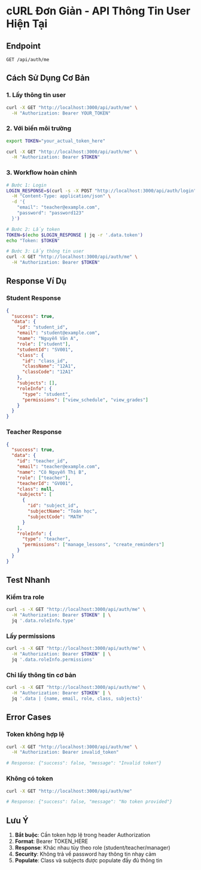 # cURL Đơn Giản - API Thông Tin User Hiện Tại

## Endpoint
```
GET /api/auth/me
```

## Cách Sử Dụng Cơ Bản

### 1. Lấy thông tin user
```bash
curl -X GET "http://localhost:3000/api/auth/me" \
  -H "Authorization: Bearer YOUR_TOKEN"
```

### 2. Với biến môi trường
```bash
export TOKEN="your_actual_token_here"

curl -X GET "http://localhost:3000/api/auth/me" \
  -H "Authorization: Bearer $TOKEN"
```

### 3. Workflow hoàn chỉnh
```bash
# Bước 1: Login
LOGIN_RESPONSE=$(curl -s -X POST "http://localhost:3000/api/auth/login" \
  -H "Content-Type: application/json" \
  -d '{
    "email": "teacher@example.com",
    "password": "password123"
  }')

# Bước 2: Lấy token
TOKEN=$(echo $LOGIN_RESPONSE | jq -r '.data.token')
echo "Token: $TOKEN"

# Bước 3: Lấy thông tin user
curl -X GET "http://localhost:3000/api/auth/me" \
  -H "Authorization: Bearer $TOKEN"
```

## Response Ví Dụ

### Student Response
```json
{
  "success": true,
  "data": {
    "id": "student_id",
    "email": "student@example.com",
    "name": "Nguyễn Văn A",
    "role": ["student"],
    "studentId": "SV001",
    "class": {
      "id": "class_id",
      "className": "12A1",
      "classCode": "12A1"
    },
    "subjects": [],
    "roleInfo": {
      "type": "student",
      "permissions": ["view_schedule", "view_grades"]
    }
  }
}
```

### Teacher Response
```json
{
  "success": true,
  "data": {
    "id": "teacher_id",
    "email": "teacher@example.com", 
    "name": "Cô Nguyễn Thị B",
    "role": ["teacher"],
    "teacherId": "GV001",
    "class": null,
    "subjects": [
      {
        "id": "subject_id",
        "subjectName": "Toán học",
        "subjectCode": "MATH"
      }
    ],
    "roleInfo": {
      "type": "teacher",
      "permissions": ["manage_lessons", "create_reminders"]
    }
  }
}
```

## Test Nhanh

### Kiểm tra role
```bash
curl -s -X GET "http://localhost:3000/api/auth/me" \
  -H "Authorization: Bearer $TOKEN" | \
  jq '.data.roleInfo.type'
```

### Lấy permissions
```bash
curl -s -X GET "http://localhost:3000/api/auth/me" \
  -H "Authorization: Bearer $TOKEN" | \
  jq '.data.roleInfo.permissions'
```

### Chỉ lấy thông tin cơ bản
```bash
curl -s -X GET "http://localhost:3000/api/auth/me" \
  -H "Authorization: Bearer $TOKEN" | \
  jq '.data | {name, email, role, class, subjects}'
```

## Error Cases

### Token không hợp lệ
```bash
curl -X GET "http://localhost:3000/api/auth/me" \
  -H "Authorization: Bearer invalid_token"

# Response: {"success": false, "message": "Invalid token"}
```

### Không có token
```bash
curl -X GET "http://localhost:3000/api/auth/me"

# Response: {"success": false, "message": "No token provided"}
```

## Lưu Ý

1. **Bắt buộc**: Cần token hợp lệ trong header Authorization
2. **Format**: Bearer TOKEN_HERE
3. **Response**: Khác nhau tùy theo role (student/teacher/manager)
4. **Security**: Không trả về password hay thông tin nhạy cảm
5. **Populate**: Class và subjects được populate đầy đủ thông tin 